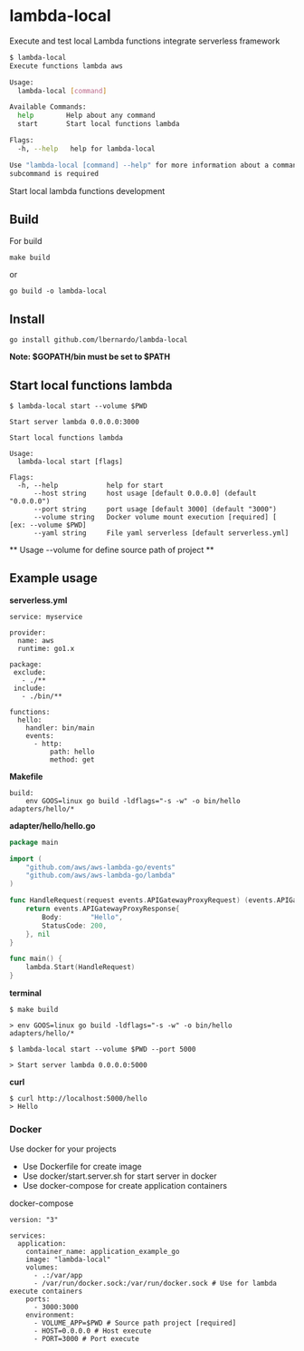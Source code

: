 # lambda-local
Execute and test local Lambda functions integrate serverless framework


```bash
$ lambda-local 
Execute functions lambda aws 

Usage:
  lambda-local [command]

Available Commands:
  help        Help about any command
  start       Start local functions lambda

Flags:
  -h, --help   help for lambda-local

Use "lambda-local [command] --help" for more information about a command.
subcommand is required

```

Start local lambda functions development


## Build
For build
```
make build
```
or
```
go build -o lambda-local
```

## Install
```
go install github.com/lbernardo/lambda-local
```

**Note: $GOPATH/bin must be set to $PATH**


## Start local functions lambda

```
$ lambda-local start --volume $PWD

Start server lambda 0.0.0.0:3000
```

```
Start local functions lambda

Usage:
  lambda-local start [flags]

Flags:
  -h, --help            help for start
      --host string     host usage [default 0.0.0.0] (default "0.0.0.0")
      --port string     port usage [default 3000] (default "3000")
      --volume string   Docker volume mount execution [required] [ [ex: --volume $PWD]
      --yaml string     File yaml serverless [default serverless.yml]
```

** Usage --volume for define source path of project **

## Example usage

**serverless.yml**

```
service: myservice

provider:
  name: aws
  runtime: go1.x

package:
 exclude:
   - ./**
 include:
   - ./bin/**

functions:
  hello:
    handler: bin/main
    events:
      - http:
          path: hello
          method: get
```

**Makefile**
```make
build:
	env GOOS=linux go build -ldflags="-s -w" -o bin/hello adapters/hello/*
```

**adapter/hello/hello.go**

```go
package main

import (
	"github.com/aws/aws-lambda-go/events"
	"github.com/aws/aws-lambda-go/lambda"
)

func HandleRequest(request events.APIGatewayProxyRequest) (events.APIGatewayProxyResponse, error) {
	return events.APIGatewayProxyResponse{
		Body:       "Hello",
		StatusCode: 200,
	}, nil
}

func main() {
	lambda.Start(HandleRequest)
}

```


**terminal**
```
$ make build

> env GOOS=linux go build -ldflags="-s -w" -o bin/hello adapters/hello/* 

$ lambda-local start --volume $PWD --port 5000

> Start server lambda 0.0.0.0:5000
```

**curl**
```
$ curl http://localhost:5000/hello
> Hello
```


### Docker
Use docker for your projects 
- Use Dockerfile for create image
- Use docker/start.server.sh for start server in docker
- Use docker-compose for create application containers

docker-compose
```
version: "3"

services:
  application:
    container_name: application_example_go
    image: "lambda-local"
    volumes: 
      - .:/var/app
      - /var/run/docker.sock:/var/run/docker.sock # Use for lambda execute containers
    ports: 
      - 3000:3000
    environment: 
      - VOLUME_APP=$PWD # Source path project [required]
      - HOST=0.0.0.0 # Host execute
      - PORT=3000 # Port execute
```
